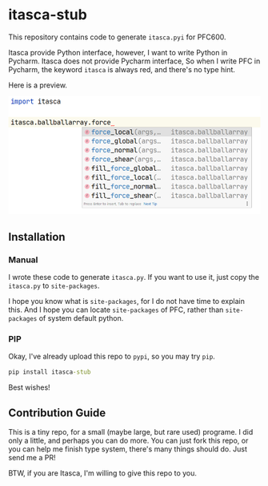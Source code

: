# itasca-stub

This repository contains code to generate `itasca.pyi` for PFC600.

Itasca provide Python interface,
however, I want to write Python in Pycharm.
Itasca does not provide Pycharm interface,
So when I write PFC in Pycharm,
the keyword `itasca` is always red,
and there's no type hint.

Here is a preview.

![preview](https://raw.githubusercontent.com/panhaoyu/itasca-stub/master/doc/assets/preview.png)

## Installation

### Manual

I wrote these code to generate `itasca.py`.
If you want to use it,
just copy the `itasca.py` to `site-packages`.


I hope you know what is `site-packages`,
for I do not have time to explain this.
And I hope you can locate `site-packages` of PFC,
rather than `site-packages` of system default python.

### PIP

Okay, I've already upload this repo to `pypi`,
so you may try `pip`.

```cmd
pip install itasca-stub
```

Best wishes!

## Contribution Guide

This is a tiny repo,
for a small (maybe large, but rare used) programe.
I did only a little,
and perhaps you can do more.
You can just fork this repo,
or you can help me finish type system,
there's many things should do.
Just send me a PR!

BTW, if you are Itasca,
I'm willing to give this repo to you.